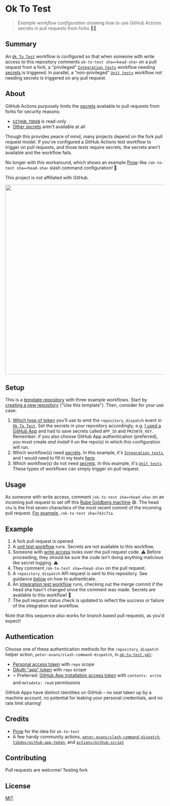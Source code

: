 # Ok To Test
> _Example workflow configuration_ showing how to use GitHub Actions secrets in pull requests from forks 🍴🔑

## Summary
An [`Ok To Test`](https://github.com/imjohnbo/ok-to-test/blob/master/.github/workflows/ok-to-test.yml) workflow is configured so that when someone with write access to this repository comments `ok-to-test sha=<head-sha>` on a pull request from a fork, a "privileged" [`Integration tests`](https://github.com/imjohnbo/ok-to-test/blob/master/.github/workflows/integration.yml) workflow needing [secrets](https://docs.github.com/en/free-pro-team@latest/actions/reference/encrypted-secrets#about-encrypted-secrets) is triggered. In parallel, a "non-privileged" [`Unit tests`](https://github.com/imjohnbo/ok-to-test/blob/master/.github/workflows/unit.yml) workflow not needing secrets is triggered on any pull request.

## About

GitHub Actions purposely limits the [secrets](https://help.github.com/en/actions/configuring-and-managing-workflows/creating-and-storing-encrypted-secrets) available to pull requests from forks for security reasons:
- [`GITHUB_TOKEN`](https://help.github.com/en/actions/configuring-and-managing-workflows/authenticating-with-the-github_token#permissions-for-the-github_token) is read-only
- [Other secrets](https://help.github.com/en/actions/configuring-and-managing-workflows/creating-and-storing-encrypted-secrets#using-encrypted-secrets-in-a-workflow) aren't available at all

Though this provides peace of mind, many projects depend on the fork pull request model. If you've configured a GitHub Actions test workflow to trigger on pull requests, and those tests require secrets, the secrets aren't available and the workflow fails.

No longer with this workaround, which shows an example [Prow](https://prow.k8s.io/command-help)-like `/ok-to-test sha=<head-sha>` slash command configuration! 🥳 

This project is not affiliated with GitHub.

<p align="center">
    <img src="https://user-images.githubusercontent.com/2993937/101568108-0b2d4980-39a0-11eb-9e87-d838ae934097.png" width="600" />
</p>

## Setup

This is a [template repository](https://docs.github.com/en/free-pro-team@latest/github/creating-cloning-and-archiving-repositories/creating-a-repository-from-a-template#about-repository-templates) with three example workflows. Start by [creating a new repository](https://docs.github.com/en/free-pro-team@latest/github/creating-cloning-and-archiving-repositories/creating-a-repository-from-a-template#creating-a-repository-from-a-template) ("Use this template"). Then, consider for your use case:
1. [Which type of token](#Authentication) you'll use to emit the `repository_dispatch` event in [`Ok To Test`](https://github.com/imjohnbo/ok-to-test/blob/master/.github/workflows/ok-to-test.yml). Set the secrets in your repository accordingly, e.g. [I used a GitHub App](https://github.com/imjohnbo/ok-to-test/blob/master/.github/workflows/ok-to-test.yml#L20-L21) and had to save secrets called `APP_ID` and `PRIVATE_KEY`. Remember: if you also choose GitHub App authentication (preferred), you must create _and install_ it on the repo(s) in which this configuration will run.
2. Which workflow(s) need [secrets](https://docs.github.com/en/free-pro-team@latest/actions/reference/encrypted-secrets#about-encrypted-secrets). In this example, it's [`Integration tests`](https://github.com/imjohnbo/ok-to-test/blob/master/.github/workflows/integration.yml), and I would need to fill in my tests [here](https://github.com/imjohnbo/ok-to-test/blob/master/.github/workflows/integration.yml#L36).
3. Which workflow(s) do not need [secrets](https://docs.github.com/en/free-pro-team@latest/actions/reference/encrypted-secrets#about-encrypted-secrets). In this example, it's [`Unit tests`](https://github.com/imjohnbo/ok-to-test/blob/master/.github/workflows/unit.yml). These types of workflows can simply trigger on pull request.

## Usage

As someone with write access, comment `/ok-to-test sha=<head-sha>` on an incoming pull request to set off this [Rube Goldberg machine](https://en.wikipedia.org/wiki/Rube_Goldberg_machine) 😄. The head `sha` is the first seven characters of the most recent commit of the incoming pull request. [For example](https://github.com/imjohnbo/ok-to-test/pull/5#issuecomment-635368312), `/ok-to-test sha=742c71a`.

## Example

1. A fork pull request is opened.
2. A [unit test workflow](.github/workflows/unit.yml) runs. Secrets are not available to this workflow.
3. Someone with [write access](https://help.github.com/en/github/getting-started-with-github/access-permissions-on-github) looks over the pull request code. ⚠️ Before proceeding, they should be sure the code isn't doing anything malicious like secret logging. ⚠️
4. They comment `/ok-to-test sha=<head-sha>` on the pull request.
5. A `repository_dispatch` API request is sent to this repository. See guidance [below](#Authentication) on how to authenticate.
6. An [integration test workflow](.github/workflows/integration.yml) runs, checking out the merge commit if the head sha hasn't changed since the comment was made. Secrets are available to this workflow! 💫
7. The pull request status check is updated to reflect the success or failure of the integration test workflow.

Note that this sequence also works for branch based pull requests, as you'd expect!

## Authentication

Choose one of these authentication methods for the `repository_dispatch` helper action, `peter-evans/slash-command-dispatch`, in [`ok-to-test.yml`](.github/workflows/ok-to-test.yml):
- [Personal access token](https://help.github.com/en/github/authenticating-to-github/creating-a-personal-access-token-for-the-command-line) with `repo` scope
- [OAuth "app" token](https://developer.github.com/v3/#oauth2-token-sent-in-a-header) with `repo` scope
- ⭐️ Preferred: [GitHub App installation access token](https://developer.github.com/apps/building-github-apps/authenticating-with-github-apps/#authenticating-as-an-installation) with `contents: write` and `metadata: read` permissions

GitHub Apps have distinct identities on GitHub – no seat taken up by a machine account, no potential for leaking your personal credentials, and no rate limit sharing!

## Credits

- [Prow](https://prow.k8s.io/command-help) for the idea for `ok-to-test`
- A few handy community actions, [`peter-evans/slash-command-dispatch`](https://github.com/peter-evans/slash-command-dispatch), [`tibdex/github-app-token`](https://github.com/tibdex/github-app-token), and [`actions/github-script`](https://github.com/actions/github-script)

## Contributing

Pull requests are welcome!
Testing fork

## License

[MIT](LICENSE)
